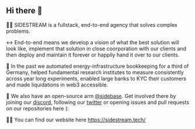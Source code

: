## Hi there 👋

🙋‍♀️ SIDESTREAM is a fullstack, end-to-end agency that solves complex problems.

↔️ End-to-end means we develop a vision of what the best solution will look like, implement that solution in close coorporation with our clients and then deploy and maintain it forever or happily hand it over to our clients.

🚀 In the past we automated energy-infrastructure bookkeeping for a third of Germany, helped fundamental research institutes to measure consistently across year long experiments, enabled large banks to KYC their customers and made liquidations in web3 accessible.

🌈 We also have an open-source arm [@sidebase](https://github.com/sidebase). Get involved there by joining our [discord](https://discord.gg/NDDgQkcv3s), following our [twitter](https://twitter.com/sidebase_io) or opening issues and pull requests on our repositories here (:

👩‍💻 You can find our website here https://sidestream.tech/
